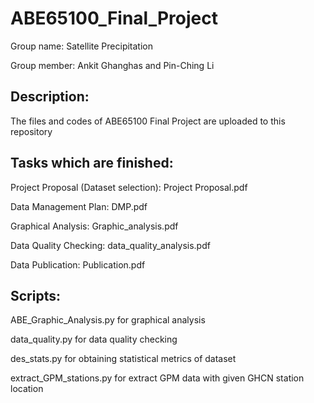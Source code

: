 # ABE65100_Final_Project

Group name: Satellite Precipitation 

Group member: Ankit Ghanghas and Pin-Ching Li 

## Description:

The files and codes of ABE65100 Final Project are uploaded to this repository 

## Tasks which are finished: 

Project Proposal (Dataset selection): Project Proposal.pdf

Data Management Plan: DMP.pdf

Graphical Analysis: Graphic_analysis.pdf

Data Quality Checking: data_quality_analysis.pdf	

Data Publication: Publication.pdf

## Scripts:

ABE_Graphic_Analysis.py	for graphical analysis

data_quality.py	for data quality checking

des_stats.py	for obtaining statistical metrics of dataset

extract_GPM_stations.py for extract GPM data with given GHCN station location
